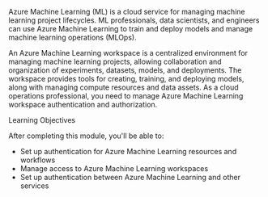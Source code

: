 Azure Machine Learning (ML) is a cloud service for managing machine learning project lifecycles. ML professionals, data scientists, and engineers can use Azure Machine Learning to train and deploy models and manage machine learning operations (MLOps).

An Azure Machine Learning workspace is a centralized environment for managing machine learning projects, allowing collaboration and organization of experiments, datasets, models, and deployments. The workspace provides tools for creating, training, and deploying models, along with managing compute resources and data assets. As a cloud operations professional, you need to manage Azure Machine Learning workspace authentication and authorization.

Learning Objectives

After completing this module, you'll be able to:

- Set up authentication for Azure Machine Learning resources and workflows
- Manage access to Azure Machine Learning workspaces
- Set up authentication between Azure Machine Learning and other services